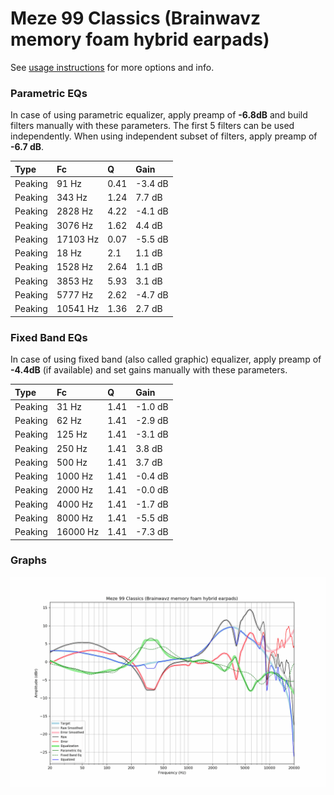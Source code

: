 # Meze 99 Classics (Brainwavz memory foam hybrid earpads)
See [usage instructions](https://github.com/jaakkopasanen/AutoEq#usage) for more options and info.

### Parametric EQs
In case of using parametric equalizer, apply preamp of **-6.8dB** and build filters manually
with these parameters. The first 5 filters can be used independently.
When using independent subset of filters, apply preamp of **-6.7 dB**.

| Type    | Fc       |    Q | Gain    |
|:--------|:---------|:-----|:--------|
| Peaking | 91 Hz    | 0.41 | -3.4 dB |
| Peaking | 343 Hz   | 1.24 | 7.7 dB  |
| Peaking | 2828 Hz  | 4.22 | -4.1 dB |
| Peaking | 3076 Hz  | 1.62 | 4.4 dB  |
| Peaking | 17103 Hz | 0.07 | -5.5 dB |
| Peaking | 18 Hz    | 2.1  | 1.1 dB  |
| Peaking | 1528 Hz  | 2.64 | 1.1 dB  |
| Peaking | 3853 Hz  | 5.93 | 3.1 dB  |
| Peaking | 5777 Hz  | 2.62 | -4.7 dB |
| Peaking | 10541 Hz | 1.36 | 2.7 dB  |

### Fixed Band EQs
In case of using fixed band (also called graphic) equalizer, apply preamp of **-4.4dB**
(if available) and set gains manually with these parameters.

| Type    | Fc       |    Q | Gain    |
|:--------|:---------|:-----|:--------|
| Peaking | 31 Hz    | 1.41 | -1.0 dB |
| Peaking | 62 Hz    | 1.41 | -2.9 dB |
| Peaking | 125 Hz   | 1.41 | -3.1 dB |
| Peaking | 250 Hz   | 1.41 | 3.8 dB  |
| Peaking | 500 Hz   | 1.41 | 3.7 dB  |
| Peaking | 1000 Hz  | 1.41 | -0.4 dB |
| Peaking | 2000 Hz  | 1.41 | -0.0 dB |
| Peaking | 4000 Hz  | 1.41 | -1.7 dB |
| Peaking | 8000 Hz  | 1.41 | -5.5 dB |
| Peaking | 16000 Hz | 1.41 | -7.3 dB |

### Graphs
![](./Meze%2099%20Classics%20(Brainwavz%20memory%20foam%20hybrid%20earpads).png)